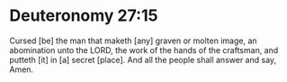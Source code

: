 # Deuteronomy 27:15

Cursed [be] the man that maketh [any] graven or molten image, an abomination unto the LORD, the work of the hands of the craftsman, and putteth [it] in [a] secret [place]. And all the people shall answer and say, Amen.